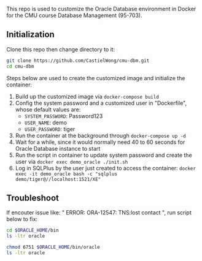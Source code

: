 
This repo is used to customize the Oracle Database environment in Docker for the CMU course Database Management (95-703).

## Initialization

Clone this repo then change directory to it:

```sh
git clone https://github.com/CastielWong/cmu-dbm.git
cd cmu-dbm
```

Steps below are used to create the customized image and initialize the container:

1. Build up the customized image via `docker-compose build`
1. Config the system password and a customized user in "Dockerfile", whose default values are:
    - `SYSTEM_PASSWORD`: Password123
    - `USER_NAME`: demo
    - `USER_PASSWORD`: tiger 
1. Run the container at the background through `docker-compose up -d`
1. Wait for a while, since it would normally need 40 to 60 seconds for Oracle Database instance to start
1. Run the script in container to update system password and create the user via `docker exec demo_oracle ./init.sh`
1. Log in SQLPlus by the user just created to access the container: `docker exec -it demo_oracle bash -c "sqlplus demo/tiger@//localhost:1521/XE"`



## Troubleshoot

If encouter issue like:
"
ERROR:
ORA-12547: TNS:lost contact
",
run script below to fix:

```sh
cd $ORACLE_HOME/bin
ls -ltr oracle

chmod 6751 $ORACLE_HOME/bin/oracle
ls -ltr oracle
```
